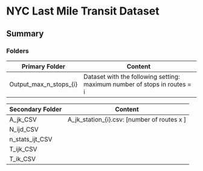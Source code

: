# NYC Last Mile Transit Dataset

## Summary

### Folders

| Primary Folder | Content |
| ------------- | ------------- |
| Output_max_n_stops_{i} | Dataset with the following setting: maximum number of stops in routes = i  |

| Secondary Folder | Content |
| ------------- | ------------- |
| A_jk_CSV | A_jk_station_{i}.csv: [number of routes x ] |
| N_ijd_CSV |  | 
| n_stats_ijt_CSV | |
| T_ijk_CSV | |
| T_ik_CSV | |



